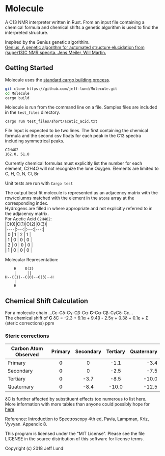 # Molecule
A C13 NMR interpreter written in Rust. From an input file containing a chemical formula and chemical shifts a genetic algorithm is used to find the interpreted structure.

Inspired by the Genius genetic algorithim.  
[Genius: A genetic algorithm for automated structure elucidation from (super13)C NMR specrta. Jens Meiler, Will Martin.](https://pubs.acs.org/doi/abs/10.1021/ja0109388)


## Getting Started
Molecule uses the [standard cargo building process](https://doc.rust-lang.org/cargo/guide/working-on-an-existing-project.html).
```sh
git clone https://github.com/jeff-lund/Molecule.git
cd Molecule
cargo build
```

Molecule is run from the command line on a file. Samples files are included in the
`test_files` directory.
```
cargo run test_files/short/acetic_acid.txt
```

File Input is expected to be two lines. The first containing the chemical formula and the second csv floats for each peak in the C13 spectra including symmetrical peaks.
```
C2H4O2
162.0, 51.0
```

Currently chemical formulas must explicitly list the number for each element, C2H4O
will not recognize the lone Oxygen.
Elements are limited to C, H, O, N, Cl, Br

Unit tests are run with `Cargo test`

The output best fit molecule is represented as an adjacency matrix
with the row/columns matched with the element in the `atoms` array at the corresponding index.  
Hydrogens are filled in where appropriate and not explicitly referred to in the adjacency matrix.  
For Acetic Acid `C2H4O2`:  
|C(0)|C(1)|O(2)|O(3)|  
|----|:---:|:---:|---:|  
| 0  | 1   | 2   | 1  |  
| 1  | 0   | 0   | 0  |  
| 2  | 0   | 0   | 0  |  
| 1  | 0   | 0   | 0  |  

Molecular Representation:
```
    H    O(2)
    |     ||
H--C(1)--C(0)--O(3)--H
    |  
    H
```

## Chemical Shift Calculation
For a molecule chain ...C&#949;-C&#948;-C&#947;-C&#946;-C&#945;-**C**-C&#945;-C&#946;-C&#947;C&#948;-C&#949;...  
The chemical shift of **C** &#948;C = -2.3 + 9.1&#945; + 9.4&#946; - 2.5&#947; + 0.3&#948; + 0.1&#949; + &#931; (steric corrections) ppm

### Steric corrections
| Carbon Atom Observed | Primary | Secondary | Tertiary | Quaternary |
|----------------------|:-------:|:---------:|:--------:|-----------:|
| Primary              | 0       | 0         | -1.1     | -3.4       |
| Secondary            | 0       | 0         | -2.5     | -7.5       |
| Tertiary             | 0       | -3.7      | -8.5     | -10.0      |
| Quaternary           | 0       | -8.4      | -10.0    | -12.5      |

&#948;C is further affected by substituent effects too numerous to list here.  
More information with more tables than anyone could possibly hope for [here](https://www.chem.wisc.edu/areas/reich/nmr/c13-data/cdata.htm)

Reference: Introduction to Spectroscopy 4th ed, Pavia, Lampman, Kriz, Vyvyan. Appendix 8.



This program is licensed under the "MIT License". Please see the file LICENSE in
the source distribution of this software for license terms.

Copyright (c) 2018 Jeff Lund

